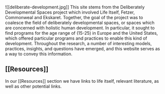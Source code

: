

  
![[deliberate-development.jpg]]
This site stems from the Deliberately Developmental Spaces project which involved  Life Itself, Fetzer, Commonweal and Ekskaret.  Together, the goal of the project was to coalesce the field of deliberately developmental spaces, or spaces which are concerned with holistic human development. In particular, it sought to find programs for the age range of (15-25) in Europe and the United States, which offered particular programs and practices to enable this kind of development. Throughout the research, a number of interesting models, practices, insights, and questions have emerged, and this website serves as a way to convey this information. 

## [[Resources]]

In our [[Resources]] section we have links to life itself, relevant literature, as well as other potential links. 